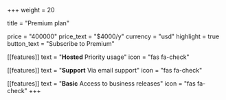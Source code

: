 +++
weight = 20

title = "Premium plan"

price = "400000"
price_text = "$4000/y"
currency = "usd"
highlight = true
button_text = "Subscribe to Premium"

[[features]]
  text = "**Hosted** Priority usage"
  icon = "fas fa-check"

[[features]]
  text = "**Support** Via email support"
  icon = "fas fa-check"

[[features]]
  text = "**Basic** Access to business releases"
  icon = "fas fa-check"
+++
